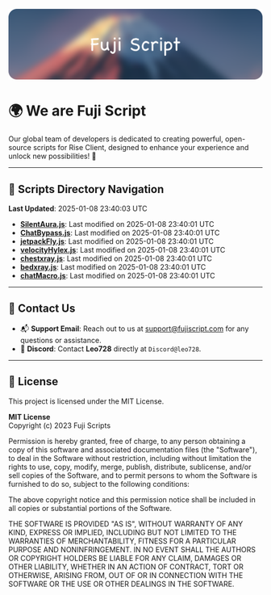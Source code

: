 ![Banner](.github/b.webp)

# 🌍 **We are Fuji Script**

Our global team of developers is dedicated to creating powerful, open-source scripts for Rise Client, designed to enhance your experience and unlock new possibilities! 🌟

---
<!-- SCRIPTS_NAVIGATION_START -->
## 📂 **Scripts Directory Navigation**

**Last Updated**: 2025-01-08 23:40:03 UTC

- **[SilentAura.js](scripts/SilentAura.js)**: Last modified on 2025-01-08 23:40:01 UTC
- **[ChatBypass.js](scripts/ChatBypass.js)**: Last modified on 2025-01-08 23:40:01 UTC
- **[jetpackFly.js](scripts/jetpackFly.js)**: Last modified on 2025-01-08 23:40:01 UTC
- **[velocityHylex.js](scripts/velocityHylex.js)**: Last modified on 2025-01-08 23:40:01 UTC
- **[chestxray.js](scripts/chestxray.js)**: Last modified on 2025-01-08 23:40:01 UTC
- **[bedxray.js](scripts/bedxray.js)**: Last modified on 2025-01-08 23:40:01 UTC
- **[chatMacro.js](scripts/chatMacro.js)**: Last modified on 2025-01-08 23:40:01 UTC

<!-- SCRIPTS_NAVIGATION_END -->

---

## 💬 **Contact Us**  
- 📬 **Support Email**: Reach out to us at [support@fujiscript.com](mailto:support@fujiscript.com) for any questions or assistance.  
- 💬 **Discord**: Contact **Leo728** directly at `Discord@leo728`.

---

## 📜 **License**

This project is licensed under the MIT License.  

**MIT License**  
Copyright (c) 2023 Fuji Scripts  

Permission is hereby granted, free of charge, to any person obtaining a copy of this software and associated documentation files (the "Software"), to deal in the Software without restriction, including without limitation the rights to use, copy, modify, merge, publish, distribute, sublicense, and/or sell copies of the Software, and to permit persons to whom the Software is furnished to do so, subject to the following conditions:  

The above copyright notice and this permission notice shall be included in all copies or substantial portions of the Software.  

THE SOFTWARE IS PROVIDED "AS IS", WITHOUT WARRANTY OF ANY KIND, EXPRESS OR IMPLIED, INCLUDING BUT NOT LIMITED TO THE WARRANTIES OF MERCHANTABILITY, FITNESS FOR A PARTICULAR PURPOSE AND NONINFRINGEMENT. IN NO EVENT SHALL THE AUTHORS OR COPYRIGHT HOLDERS BE LIABLE FOR ANY CLAIM, DAMAGES OR OTHER LIABILITY, WHETHER IN AN ACTION OF CONTRACT, TORT OR OTHERWISE, ARISING FROM, OUT OF OR IN CONNECTION WITH THE SOFTWARE OR THE USE OR OTHER DEALINGS IN THE SOFTWARE.  
